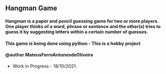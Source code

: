 ## Hangman Game

#### Hangman is a paper and pencil guessing game for two or more players. One player thinks of a word, phrase or sentence and the other(s) tries to guess it by suggesting letters within a certain number of guesses.

#### This game is being done using python - This is a hobby project

#### @author MateusFerroAntunesdeOliveira

- Work in Progress - 18/10/2021.
